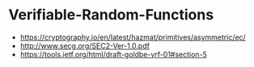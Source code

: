 # Verifiable-Random-Functions

* https://cryptography.io/en/latest/hazmat/primitives/asymmetric/ec/
* http://www.secg.org/SEC2-Ver-1.0.pdf
* https://tools.ietf.org/html/draft-goldbe-vrf-01#section-5
